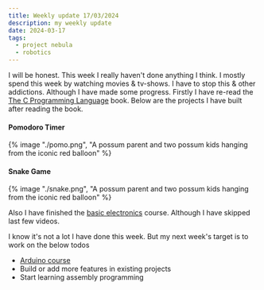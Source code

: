 ```yaml
---
title: Weekly update 17/03/2024
description: my weekly update
date: 2024-03-17
tags:
  - project nebula
  - robotics
---
```

I will be honest. This week I really haven't done anything I think. I mostly spend this week 
by watching movies & tv-shows. I have to stop this & other addictions. Although I have made some 
progress. Firstly I have re-read the 
[The C Programming Language](https://en.wikipedia.org/wiki/The_C_Programming_Language) book. 
Below are the projects I have built after reading the book.

#### Pomodoro Timer
{% image "./pomo.png", "A possum parent and two possum kids hanging from the iconic red balloon" %}

#### Snake Game
{% image "./snake.png", "A possum parent and two possum kids hanging from the iconic red balloon" %}

Also I have finished the [basic electronics](https://www.youtube.com/watch?v=r-X9coYTOV4&list=PLah6faXAgguOeMUIxS22ZU4w5nDvCl5gs) course. Although I have skipped last few videos.

I know it's not a lot I have done this week. But my next week's target is to work on the below todos
- [Arduino course](https://www.youtube.com/watch?v=zJ-LqeX_fLU)
- Build or add more features in existing projects
- Start learning assembly programming
